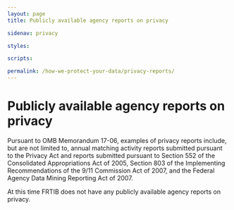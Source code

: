 ```yaml
---
layout: page
title: Publicly available agency reports on privacy

sidenav: privacy

styles:

scripts:

permalink: /how-we-protect-your-data/privacy-reports/
---
```

# Publicly available agency reports on privacy

Pursuant to OMB Memorandum 17-06, examples of privacy reports include, but are not limited to, annual matching activity reports submitted pursuant to the Privacy Act and reports submitted pursuant to Section 552 of the Consolidated Appropriations Act of 2005, Section 803 of the Implementing Recommendations of the 9/11 Commission Act of 2007, and the Federal Agency Data Mining Reporting Act of 2007.

At this time FRTIB does not have any publicly available agency reports on privacy.
<!-- CONTENT END -->
